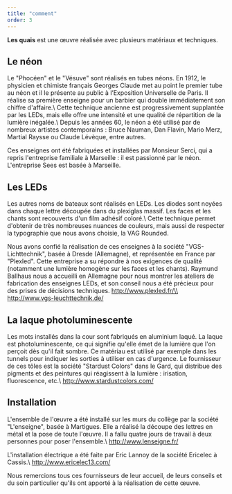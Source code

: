 ```yaml
---
title: "comment"
order: 3
---
```


**Les quais** est une œuvre réalisée avec plusieurs matériaux et techniques.

Le néon
----------------------

Le "Phocéen" et le "Vésuve" sont réalisés en tubes néons. En 1912, le physicien et chimiste français Georges Claude met au point le premier tube au néon et il le présente au public à l’Exposition Universelle de Paris. Il réalise sa première enseigne pour un barbier qui double immédiatement son chiffre d'affaire.\\
Cette technique ancienne est progressivement supplantée par les LEDs, mais elle offre une intensité et une qualité de répartition de la lumière inégalée.\\
Depuis les années 60, le néon a été utilisé par de nombreux artistes contemporains&nbsp;: Bruce Nauman, Dan Flavin, Mario Merz, Martial Raysse ou Claude Lévèque, entre autres.

Ces enseignes ont été fabriquées et installées par Monsieur Serci, qui a repris l'entreprise familiale à Marseille&nbsp;: il est passionné par le néon. L'entreprise Sees est basée à Marseille.

Les LEDs
----------------------

Les autres noms de bateaux sont réalisés en LEDs. Les diodes sont noyées dans chaque lettre découpée dans du plexiglas massif. Les faces et les chants sont recouverts d'un film adhésif coloré.\\
Cette technique permet d'obtenir de très nombreuses nuances de couleurs, mais aussi de respecter la typographie que nous avons choisie, la VAG Rounded.

Nous avons confié la réalisation de ces enseignes à la société "VGS-Lichttechnik", basée à Dresde (Allemagne), et représentée en France par "Plexled". Cette entreprise a su répondre à nos exigences de qualité (notamment une lumière homogène sur les faces et les chants). Raymund Ballhaus nous a accueilli en Allemagne pour nous montrer les ateliers de fabrication des enseignes LEDs, et son conseil nous a été précieux pour des prises de décisions techniques.
http://www.plexled.fr/\\
http://www.vgs-leuchttechnik.de/

La laque photoluminescente
----------------------

Les mots installés dans la cour sont fabriqués en aluminium laqué. La laque est photoluminescente, ce qui signifie qu'elle émet de la lumière que l'on perçoit dès qu'il fait sombre. Ce matériau est utilisé par exemple dans les tunnels pour indiquer les sorties à utiliser en cas d'urgence. Le fournisseur de ces tôles est la société "Stardust Colors" dans le Gard, qui distribue des pigments et des peintures qui réagissent à la lumière&nbsp;: irisation, fluorescence, etc.\\
http://www.stardustcolors.com/

Installation
----------------------

L'ensemble de l'œuvre a été installé sur les murs du collège par la société "L'enseigne", basée à Martigues. Elle a réalisé la découpe des lettres en métal et la pose de toute l'œuvre. Il a fallu quatre jours de travail à deux personnes pour poser l'ensemble.\\
http://www.lenseigne.fr/

L'installation électrique a été faite par Eric Lannoy de la société Ericelec à Cassis.\\
http://www.ericelec13.com/

Nous remercions tous ces fournisseurs de leur accueil, de leurs conseils et du soin particulier qu'ils ont apporté à la réalisation de cette œuvre.
